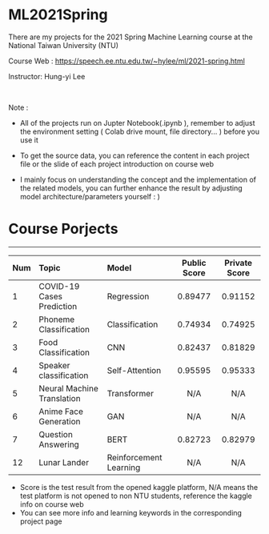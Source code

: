# ML2021Spring
There are my projects for the 2021 Spring Machine Learning course at the National Taiwan University (NTU)

Course Web : https://speech.ee.ntu.edu.tw/~hylee/ml/2021-spring.html

Instructor: Hung-yi Lee

<br> 

Note :  
  * All of the projects run on Jupter Notebook(.ipynb ), remember to adjust the environment setting ( Colab drive mount, file directory... ) before you use it
  * To get the source data, you can reference the content in each project file or the slide of each project introduction on course web 
   
  * I mainly focus on understanding the concept and the implementation of the related models, you can further enhance the result by adjusting model architecture/parameters yourself : ) 

# Course Porjects
---

| Num    | Topic                      | Model                  | Public Score | Private Score |
| :----- | :--------------------------| :----------------------| :-----------:| :------------:|
| 1      | COVID-19 Cases Prediction  | Regression             | 0.89477      | 0.91152       |
| 2      | Phoneme Classification     | Classification         | 0.74934      | 0.74925       |
| 3      | Food Classification        | CNN                    | 0.82437      | 0.81829       |
| 4      | Speaker classification     | Self-Attention         | 0.95595      | 0.95333       |
| 5      | Neural Machine Translation | Transformer            | N/A          | N/A           |
| 6      | Anime Face Generation      | GAN                    | N/A          | N/A           |
| 7      | Question Answering         | BERT                   | 0.82723      | 0.82979       |
| 12     | Lunar Lander               | Reinforcement Learning | N/A          | N/A           |


  * Score is the test result from the opened kaggle platform, N/A means the test platform is not opened to non NTU students, reference the kaggle info on course web
  * You can see more info and learning keywords in the corresponding project page  



